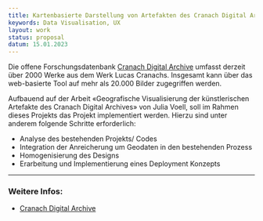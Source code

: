 ```yaml
---
title: Kartenbasierte Darstellung von Artefakten des Cranach Digital Archives
keywords: Data Visualisation, UX
layout: work
status: proposal
datum: 15.01.2023
---
```


Die offene Forschungsdatenbank [Cranach Digital Archive](https://lucascranach.org/gallery) umfasst derzeit über 2000 Werke aus dem Werk Lucas Cranachs. Insgesamt kann über das web-basierte Tool auf mehr als 20.000 Bilder zugegriffen werden. 

Aufbauend auf der Arbeit «Geografische Visualisierung der künstlerischen Artefakte des Cranach Digital Archives» von Julia Voell, soll im Rahmen dieses Projekts das Projekt implementiert werden. Hierzu sind unter anderem folgende Schritte erforderlich:

- Analyse des bestehenden Projekts/ Codes
- Integration der Anreicherung um Geodaten in den bestehenden Prozess
- Homogenisierung des Designs
- Erarbeitung und Implementierung eines Deployment Konzepts

---
### Weitere Infos:
- [Cranach Digital Archive](https://lucascranach.org)